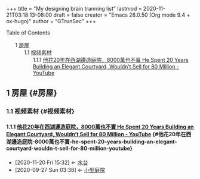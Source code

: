 +++
title = "My designing brain tranning list"
lastmod = 2020-11-21T03:18:13-08:00
draft = false
creator = "Emacs 28.0.50 (Org mode 9.4 + ox-hugo)"
author = "GTrunSec"
+++

<style>
  .ox-hugo-toc ul {
    list-style: none;
  }
</style>
<div class="ox-hugo-toc toc">
<div></div>

<div class="heading">Table of Contents</div>

- <span class="section-num">1</span> [房屋](#房屋)
    - <span class="section-num">1.1</span> [视频素材](#视频素材)
        - <span class="section-num">1.1.1</span> [他花20年在西湖邊造庭院，8000萬也不賣 He Spent 20 Years Building an Elegant Courtyard, Wouldn’t Sell for 80 Million - YouTube](#他花20年在西湖邊造庭院-8000萬也不賣-he-spent-20-years-building-an-elegant-courtyard-wouldn-t-sell-for-80-million-youtube)

</div>
<!--endtoc-->



## <span class="section-num">1</span> 房屋 {#房屋}


### <span class="section-num">1.1</span> 视频素材 {#视频素材}


#### <span class="section-num">1.1.1</span> [他花20年在西湖邊造庭院，8000萬也不賣 He Spent 20 Years Building an Elegant Courtyard, Wouldn’t Sell for 80 Million - YouTube](https://www.youtube.com/watch?v=HwaWWcYsYyg) {#他花20年在西湖邊造庭院-8000萬也不賣-he-spent-20-years-building-an-elegant-courtyard-wouldn-t-sell-for-80-million-youtube}

-   <span class="timestamp-wrapper"><span class="timestamp">[2020-11-20 Fri 15:32] </span></span> <- [水台](design-photo.md)
-   <span class="timestamp-wrapper"><span class="timestamp">[2020-09-27 Sun 03:38] </span></span> <- [小型庭院](design-photo.md)
